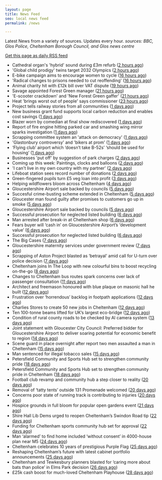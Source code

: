 ```yaml
---
layout: page
title: News Feed
seo: local news feed
permalink: /news

---
```


Latest News from a variety of sources. Updates every hour.
_sources: BBC, Glos Police, Cheltenham Borough Council, and Glos news centre_

[Get this page as daily RSS feed](/daily.rss)

<!-- news_marker starts -->
- Cathedral organ's 'hybrid' sound during £3m refurb ([2 hours ago](https://www.bbc.com/news/articles/cy4nngn7pgxo))
- 'Global child prodigy' twins target 2032 Olympics ([2 hours ago](https://www.bbc.com/news/articles/c0k7x723zr1o))
- E-bike campaign aims to encourage women to cycle ([16 hours ago](https://www.bbc.com/news/articles/c9w11l9y7qno))
- 'Radical changes to prisons needed to cut reoffending' ([16 hours ago](https://www.bbc.com/news/articles/cm2zz75v286o))
- Animal charity hit with £12k bill over VAT dispute ([19 hours ago](https://www.bbc.com/news/articles/cglzy4518y9o))
- Savage appointed Forest Green manager ([21 hours ago](https://www.bbc.com/sport/football/articles/cgjg551p8ejo))
- 'E-scooter crackdown' and 'New Forest Green gaffer' ([21 hours ago](https://www.bbc.com/news/articles/cn7dd1n231mo))
- Heat 'brings worst out of people' says commissioner ([23 hours ago](https://www.bbc.com/news/articles/ckgjjx0ypwpo))
- Project tells railway stories from all communities ([1 days ago](https://www.bbc.com/news/articles/c0l4z258kypo))
- New business grant fund supports local carbon reduction and enables cost savings ([1 days ago](https://www.cheltenham.gov.uk/news/article/3026/new_business_grant_fund_supports_local_carbon_reduction_and_enables_cost_savings))
- Blazer worn by comedian at final show rediscovered ([1 days ago](https://www.bbc.com/news/articles/c0j44n1y72zo))
- Report of fire engine hitting parked car and smashing wing mirror sparks investigation ([1 days ago](https://gloucesternewscentre.co.uk/report-of-fire-engine-hitting-parked-car-and-smashing-wing-mirror-sparks-investigation/))
- Scrapping committee system an 'attack on democracy' ([1 days ago](https://www.bbc.com/news/articles/c5ykgp79nl8o))
- 'Glastonbury controversy' and 'bikers at prom' ([1 days ago](https://www.bbc.com/news/articles/ce8zz12ldqeo))
- ‘Flying club’ airport which ‘doesn’t take B-52s’ ‘should be used for housing’ ([1 days ago](https://gloucesternewscentre.co.uk/flying-club-airport-which-doesnt-take-b-52s-should-be-used-for-housing/))
- Businesses 'put off' by suggestion of park charges ([2 days ago](https://www.bbc.com/news/articles/c62gz7y2d5zo))
- Coming up this week: Paintings, clocks and balloons ([2 days ago](https://www.bbc.com/news/articles/c36x778377eo))
- 'I can't live in my own country with my partner' ([2 days ago](https://www.bbc.com/news/articles/czrynlevnpgo))
- Lifeboat station sees record number of donations ([2 days ago](https://www.bbc.com/news/articles/cn81zed7x34o))
- Green-fingered pupils turn £5 veg loan into profit ([3 days ago](https://www.bbc.com/news/articles/cj3rnep1lr2o))
- Helping wildflowers bloom across Cheltenham ([4 days ago](https://www.cheltenham.gov.uk/news/article/3025/helping_wildflowers_bloom_across_cheltenham))
- Gloucestershire Airport sale backed by councils ([5 days ago](https://gloucesternewscentre.co.uk/gloucestershire-airport-sale-backed-by-councils/))
- Succesful crime-busting scheme extended in Cheltenham ([5 days ago](https://gloucesternewscentre.co.uk/succesful-crime-busting-scheme-extended-in-cheltenham/))
- Gloucester man found guilty after promises to customers go up in smoke ([5 days ago](https://gloucesternewscentre.co.uk/gloucester-man-found-guilty-after-promises-to-customers-go-up-in-smoke/))
- Gloucestershire Airport sale backed by councils ([5 days ago](https://www.cheltenham.gov.uk/news/article/3024/gloucestershire_airport_sale_backed_by_councils))
- Successful prosecution for neglected listed building ([6 days ago](https://gloucesternewscentre.co.uk/successful-prosecution-for-neglected-listed-building/))
- Man arrested after break-in at Cheltenham shop ([6 days ago](https://gloucesternewscentre.co.uk/man-arrested-after-break-in-at-cheltenham-shop/))
- Fears buyer will ‘cash in’ on Gloucestershire Airport’s ‘development value’ ([6 days ago](https://gloucesternewscentre.co.uk/fears-buyer-will-cash-in-on-gloucestershire-airports-development-value/))
- Successful prosecution for neglected listed building ([6 days ago](https://www.cheltenham.gov.uk/news/article/3023/successful_prosecution_for_neglected_listed_building))
- The Big Cases ([7 days ago](https://www.bbc.co.uk/iplayer/episode/m001z7w2))
- Gloucestershire maternity services under government review ([7 days ago](https://www.bbc.co.uk/sounds/play/p0ll39jx))
- Scrapping of Aston Project blasted as ‘betrayal’ amid call for U-turn over police decision ([7 days ago](https://gloucesternewscentre.co.uk/scrapping-of-aston-project-blasted-as-betrayal-amid-call-for-u-turn-over-police-decision/))
- Cheltenham joins In The Loop with new colourful bins to boost recycling on-the-go ([8 days ago](https://www.cheltenham.gov.uk/news/article/3022/cheltenham_joins_in_the_loop_with_new_colourful_bins_to_boost_recycling_on-the-go))
- Changes to Cheltenham bus routes spark concerns over lack of passenger consultation ([11 days ago](https://gloucesternewscentre.co.uk/changes-to-cheltenham-bus-routes-spark-concerns-over-lack-of-passenger-consultation/))
- Architect and freemason honoured with blue plaque on masonic hall he built ([12 days ago](https://gloucesternewscentre.co.uk/architect-and-freemason-honoured-with-blue-plaque-on-masonic-hall-he-built/))
- Frustration over ‘horrendous’ backlog in footpath applications ([12 days ago](https://gloucesternewscentre.co.uk/frustration-over-horrendous-backlog-in-footpath-applications/))
- Charlies Stores to create 50 new jobs in Cheltenham ([12 days ago](https://gloucesternewscentre.co.uk/charlies-stores-to-create-50-new-jobs-in-cheltenham/))
- Ten 100-tonne beams lifted for UK’s largest eco-bridge ([12 days ago](https://www.bbc.co.uk/sounds/play/p0lk57bp))
- Condition of rural county roads to be checked by AI camera system ([13 days ago](https://gloucesternewscentre.co.uk/condition-of-rural-county-roads-to-be-checked-by-ai-camera-system/))
- Joint statement with Gloucester City Council: Preferred bidder for Gloucestershire Airport to deliver soaring potential for economic benefit to region ([14 days ago](https://www.cheltenham.gov.uk/news/article/3021/joint_statement_with_gloucester_city_council_preferred_bidder_for_gloucestershire_airport_to_deliver_soaring_potential_for_economic_benefit_to_region))
- Scene guard in place overnight after report two men assaulted a man in Cheltenham ([15 days ago](https://gloucesternewscentre.co.uk/scene-guard-in-place-overnight-after-report-two-men-assaulted-a-man-in-cheltenham/))
- Man sentenced for illegal tobacco sales ([15 days ago](https://gloucesternewscentre.co.uk/man-sentenced-for-illegal-tobacco-sales/))
- Petersfield Community and Sports Hub set to strengthen community pride ([18 days ago](https://gloucesternewscentre.co.uk/petersfield-community-and-sports-hub-set-to-strengthen-community-pride/))
- Petersfield Community and Sports Hub set to strengthen community pride in Cheltenham ([18 days ago](https://www.cheltenham.gov.uk/news/article/3020/petersfield_community_and_sports_hub_set_to_strengthen_community_pride_in_cheltenham))
- Football club revamp and community hub a step closer to reality ([20 days ago](https://gloucesternewscentre.co.uk/football-club-revamp-and-community-hub-a-step-closer-to-reality/))
- Removal of ‘tatty tents’ outside 131 Promenade welcomed ([20 days ago](https://gloucesternewscentre.co.uk/removal-of-tatty-tents-outside-131-promenade-welcomed/))
- Concerns poor state of running track is contributing to injuries ([20 days ago](https://gloucesternewscentre.co.uk/concerns-poor-state-of-running-track-is-contributing-to-injuries/))
- Hospice grounds in full bloom for popular open gardens event ([21 days ago](https://gloucesternewscentre.co.uk/hospice-grounds-in-full-bloom-for-popular-open-gardens-event/))
- Shire Hall Lib Dems urged to reopen Cheltenham’s Swindon Road tip ([22 days ago](https://gloucesternewscentre.co.uk/shire-hall-lib-dems-urged-to-reopen-cheltenhams-swindon-road-tip/))
- Funding for Cheltenham sports community hub set for approval ([22 days ago](https://gloucesternewscentre.co.uk/funding-for-cheltenham-sports-community-hub-set-for-approval/))
- Man ‘alarmed’ to find home included ‘without consent’ in 4000-house plan near M5 ([24 days ago](https://gloucesternewscentre.co.uk/man-alarmed-to-find-home-included-without-consent-in-4000-house-plan-near-m5/))
- Cheltenham celebrates 10 years of prestigious Purple Flag ([25 days ago](https://www.cheltenham.gov.uk/news/article/3019/cheltenham_celebrates_10_years_of_prestigious_purple_flag))
- Reshaping Cheltenham’s future with latest cabinet portfolio announcements ([25 days ago](https://www.cheltenham.gov.uk/news/article/3018/reshaping_cheltenhams_future_with_latest_cabinet_portfolio_announcements))
- Cheltenham and Tewkesbury planners blasted for ‘caring more about bats than police’ in Elms Park decision ([26 days ago](https://gloucesternewscentre.co.uk/cheltenham-and-tewkesbury-planners-blasted-for-caring-more-about-bats-than-police-in-elms-park-decision/))
- £25k cash boost for much-loved Cheltenham Playhouse ([28 days ago](https://www.cheltenham.gov.uk/news/article/3017/25k_cash_boost_for_much-loved_cheltenham_playhouse))

<!-- news_marker ends -->
